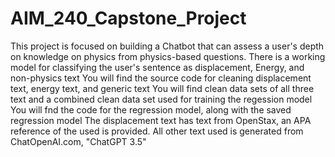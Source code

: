 # AIM_240_Capstone_Project
This project is focused on building a Chatbot that can assess a user's depth on knowledge on physics from physics-based questions.
There is a working model for classifying the user's sentence as displacement, Energy, and non-physics text
You will find the source code for cleaning displacement text, energy text, and generic text
You will find clean data sets of all three text and a combined clean data set used for training the regession model
You will fnd the code for the regression model, along with the saved regression model
The displacement text has text from OpenStax, an APA reference of the used is provided. 
All other text used is generated from ChatOpenAI.com, "ChatGPT 3.5"
